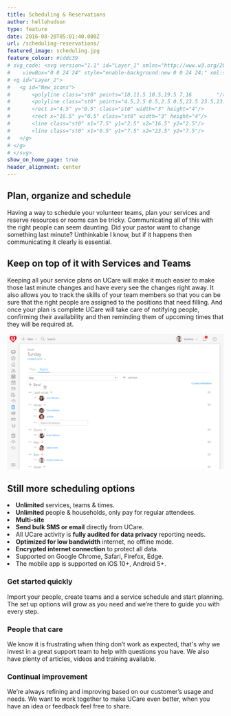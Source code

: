 ```yaml
---
title: Scheduling & Reservations
author: hellohudson
type: feature
date: 2016-08-20T05:01:40.000Z
url: /scheduling-reservations/
featured_image: scheduling.jpg
feature_colour: #cddc39
# svg_code: <svg version="1.1" id="Layer_1" xmlns="http://www.w3.org/2000/svg" xmlns:xlink="http://www.w3.org/1999/xlink" x="0px" y="0px"
# 	 viewBox="0 0 24 24" style="enable-background:new 0 0 24 24;" xml:space="preserve">
# <g id="Layer_2">
# 	<g id="New_icons">
# 		<polyline class="st0" points="18,11.5 10.5,19.5 7,16 		"/>
# 		<polyline class="st0" points="4.5,2.5 0.5,2.5 0.5,23.5 23.5,23.5 23.5,2.5 19.5,2.5 		"/>
# 		<rect x="4.5" y="0.5" class="st0" width="3" height="4"/>
# 		<rect x="16.5" y="0.5" class="st0" width="3" height="4"/>
# 		<line class="st0" x1="7.5" y1="2.5" x2="16.5" y2="2.5"/>
# 		<line class="st0" x1="0.5" y1="7.5" x2="23.5" y2="7.5"/>
# 	</g>
# </g>
# </svg>
show_on_home_page: true
header_alignment: center
---
```


## Plan, organize and schedule

Having a way to schedule your volunteer teams, plan your services and reserve resources or rooms can be tricky. Communicating all of this with the right people can seem daunting. Did your pastor want to change something last minute? Unthinkable I know, but if it happens then communicating it clearly is essential.

## Keep on top of it with Services and Teams

Keeping all your service plans on UCare will make it much easier to make those last minute changes and have every see the changes right away. It also allows you to track the skills of your team members so that you can be sure that the right people are assigned to the positions that need filling. And once your plan is complete UCare will take care of notifying people, confirming their availability and then reminding them of upcoming times that they will be required at.

![](services.png)

## Still more scheduling options

<style>ul.checklist{padding:0} ul.checklist li{padding:2px 0 6px 36px;background:url(/wp-content/uploads/2016/10/check2.svg) no-repeat 0 0;list-style:none}</style><li><strong>Unlimited</strong> services, teams &amp; times.</li><li><strong>Unlimited</strong> people &amp; households, only pay for regular attendees.</li><li><strong>Multi-site</strong></li><li><strong>Send bulk SMS or email</strong> directly from UCare.</li><li>All UCare activity is <strong>fully audited for data privacy</strong> reporting needs.</li><li><strong>Optimized for low bandwidth</strong> internet, no offline mode.</li><li><strong>Encrypted internet connection</strong> to protect all data.</li><li>Supported on Google Chrome, Safari, Firefox, Edge.</li><li>The mobile app is supported on iOS 10+, Android 5+.</li>

### Get started quickly

Import your people, create teams and a service schedule and start planning. The set up options will grow as you need and we’re there to guide you with every step.

### People that care

We know it is frustrating when thing don’t work as expected, that's why we invest in a great support team to help with questions you have. We also have plenty of articles, videos and training available.

### Continual improvement

We’re always refining and improving based on our customer’s usage and needs. We want to work together to make UCare even better, when you have an idea or feedback feel free to share.
